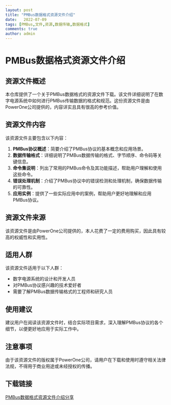 ```yaml
---
layout: post
title: "PMBus数据格式资源文件介绍"
date:   2022-07-09
tags: [PMBus,文件,资源,数据传输,数据格式]
comments: true
author: admin
---
```

# PMBus数据格式资源文件介绍

## 资源文件概述

本仓库提供了一个关于PMBus数据格式的资源文件下载。该文件详细说明了在数字电源系统中如何进行PMBus传输数据的格式和规范。这份资源文件是由PowerOne公司提供的，内容详实且具有很高的参考价值。

## 资源文件内容

该资源文件主要包含以下内容：

1. **PMBus协议概述**：简要介绍了PMBus协议的基本概念和应用场景。
2. **数据传输格式**：详细说明了PMBus数据传输的格式、字节顺序、命令码等关键信息。
3. **命令集说明**：列出了常用的PMBus命令及其功能描述，帮助用户理解和使用这些命令。
4. **错误处理机制**：介绍了PMBus协议中的错误检测和处理机制，确保数据传输的可靠性。
5. **应用实例**：提供了一些实际应用中的案例，帮助用户更好地理解和应用PMBus协议。

## 资源文件来源

该资源文件是由PowerOne公司提供的，本人花费了一定的费用购买，因此具有较高的权威性和实用性。

## 适用人群

该资源文件适用于以下人群：

- 数字电源系统的设计和开发人员
- 对PMBus协议感兴趣的技术爱好者
- 需要了解PMBus数据传输格式的工程师和研究人员

## 使用建议

建议用户在阅读该资源文件时，结合实际项目需求，深入理解PMBus协议的各个细节，以便更好地应用于实际工作中。

## 注意事项

由于该资源文件的版权属于PowerOne公司，请用户在下载和使用时遵守相关法律法规，不得用于商业用途或未经授权的传播。

## 下载链接

[PMBus数据格式资源文件介绍分享](https://pan.quark.cn/s/f193f9933c33)